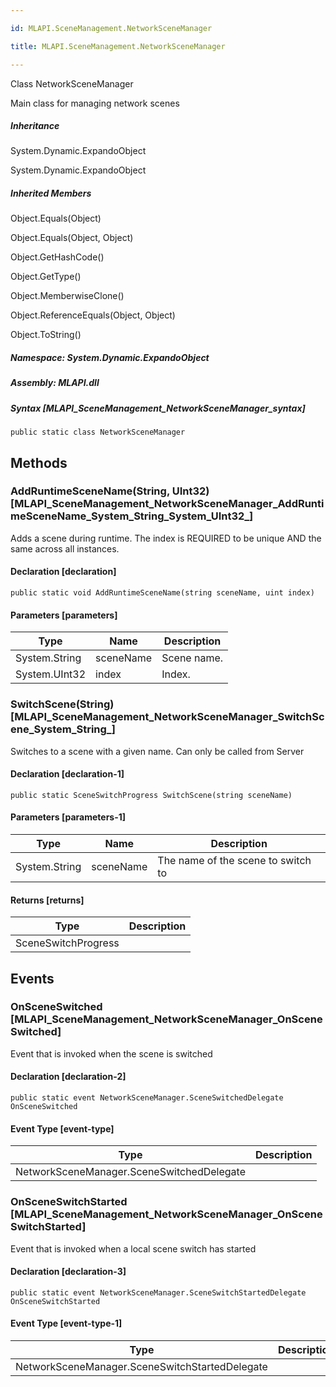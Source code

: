 ```yaml
---

id: MLAPI.SceneManagement.NetworkSceneManager

title: MLAPI.SceneManagement.NetworkSceneManager

---
```


Class NetworkSceneManager

<div class="markdown level0 summary" markdown="1">

Main class for managing network scenes

</div>

<div class="markdown level0 conceptual" markdown="1">

</div>

<div class="inheritance" markdown="1">

##### Inheritance

<div class="level0" markdown="1">

System.Dynamic.ExpandoObject

</div>

<div class="level1" markdown="1">

System.Dynamic.ExpandoObject

</div>

</div>

<div class="inheritedMembers" markdown="1">

##### Inherited Members

<div markdown="1">

Object.Equals(Object)

</div>

<div markdown="1">

Object.Equals(Object, Object)

</div>

<div markdown="1">

Object.GetHashCode()

</div>

<div markdown="1">

Object.GetType()

</div>

<div markdown="1">

Object.MemberwiseClone()

</div>

<div markdown="1">

Object.ReferenceEquals(Object, Object)

</div>

<div markdown="1">

Object.ToString()

</div>

</div>

##### **Namespace**: System.Dynamic.ExpandoObject

##### **Assembly**: MLAPI.dll

##### Syntax [MLAPI_SceneManagement_NetworkSceneManager_syntax]

    public static class NetworkSceneManager

## Methods 

### AddRuntimeSceneName(String, UInt32) [MLAPI_SceneManagement_NetworkSceneManager_AddRuntimeSceneName_System_String_System_UInt32_]

<div class="markdown level1 summary" markdown="1">

Adds a scene during runtime. The index is REQUIRED to be unique AND the
same across all instances.

</div>

<div class="markdown level1 conceptual" markdown="1">

</div>

#### Declaration [declaration]

    public static void AddRuntimeSceneName(string sceneName, uint index)

#### Parameters [parameters]

| Type          | Name      | Description |
|---------------|-----------|-------------|
| System.String | sceneName | Scene name. |
| System.UInt32 | index     | Index.      |

### SwitchScene(String) [MLAPI_SceneManagement_NetworkSceneManager_SwitchScene_System_String_]

<div class="markdown level1 summary" markdown="1">

Switches to a scene with a given name. Can only be called from Server

</div>

<div class="markdown level1 conceptual" markdown="1">

</div>

#### Declaration [declaration-1]

    public static SceneSwitchProgress SwitchScene(string sceneName)

#### Parameters [parameters-1]

| Type          | Name      | Description                        |
|---------------|-----------|------------------------------------|
| System.String | sceneName | The name of the scene to switch to |

#### Returns [returns]

| Type                | Description |
|---------------------|-------------|
| SceneSwitchProgress |             |

## Events

### OnSceneSwitched [MLAPI_SceneManagement_NetworkSceneManager_OnSceneSwitched]

<div class="markdown level1 summary" markdown="1">

Event that is invoked when the scene is switched

</div>

<div class="markdown level1 conceptual" markdown="1">

</div>

#### Declaration [declaration-2]

    public static event NetworkSceneManager.SceneSwitchedDelegate OnSceneSwitched

#### Event Type [event-type]

| Type                                      | Description |
|-------------------------------------------|-------------|
| NetworkSceneManager.SceneSwitchedDelegate |             |

### OnSceneSwitchStarted [MLAPI_SceneManagement_NetworkSceneManager_OnSceneSwitchStarted]

<div class="markdown level1 summary" markdown="1">

Event that is invoked when a local scene switch has started

</div>

<div class="markdown level1 conceptual" markdown="1">

</div>

#### Declaration [declaration-3]

    public static event NetworkSceneManager.SceneSwitchStartedDelegate OnSceneSwitchStarted

#### Event Type [event-type-1]

| Type                                           | Description |
|------------------------------------------------|-------------|
| NetworkSceneManager.SceneSwitchStartedDelegate |             |
